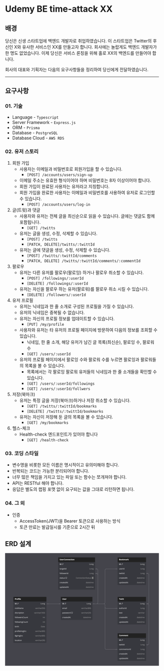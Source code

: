 # Udemy BE time-attack XX

## 배경

당신은 신생 스타트업에 백엔드 개발자로 취업하였습니다. 이 스타트업은 Twitter의 후신인 X와 유사한 서비스인 XX를 만들고자 합니다. 회사에는 놀랍게도 백엔드 개발자가 한 명도 없었습니다. 이제 당신은 서비스 론칭을 위해 홀로 XX의 백엔드를 만들어야 합니다.

회사의 대표와 기획자는 다음의 요구사항들을 정리하여 당신에게 전달하였습니다.

---

## 요구사항

### 01. 기술

- Language - `Typescript`
- Server Framework - `Express.js`
- ORM - `Prisma`
- Database - `PostgreSQL`
- Database Cloud - `AWS RDS`

### 02. 유저 스토리

1. 회원 가입
   - 사용자는 이메일과 비밀번호로 회원가입을 할 수 있습니다.
     - `[POST] /accounts/users/sign-up`
   - 이메일 주소는 유효한 형식이어야 하며 비밀번호는 8자 이상이어야 합니다.
   - 회원 가입이 완료된 사용자는 유저라고 지칭합니다.
   - 회원 가입을 완료한 사용자는 이메일과 비밀번호를 사용하여 유저로 로그인할 수 있습니다.
     - `[POST] /accounts/users/log-in`
2. 글(트윗)과 댓글
   - 사용자와 유저는 전체 글을 최신순으로 읽을 수 있습니다. 글에는 댓글도 함께 포함됩니다.
     - `[GET] /twitts`
   - 유저는 글을 생성, 수정, 삭제할 수 있습니다.
     - `[POST] /twitts`
     - `[PATCH, DELETE]/twitts/:twittId`
   - 유저는 글에 댓글을 생성, 수정, 삭제할 수 있습니다.
     - `[POST] /twitts/:twittId/comments`
     - `[PATCH, DELETE] /twitts/:twittId/comments/:commentId`
3. 팔로우
   - 유저는 다른 유저를 팔로우(팔로잉) 하거나 팔로우 취소할 수 있습니다.
     - `[POST] /followings/:userId`
     - `[DELETE] /followings/:userId`
   - 유저는 자신을 팔로우 하는 유저(팔로워)를 팔로우 취소 시킬 수 있습니다.
     - `[DELETE] /followers/:userId`
4. 유저 프로필
   - 유저는 닉네임과 한 줄 소개로 구성된 프로필을 가질 수 있습니다.
   - 유저의 닉네임은 중복될 수 없습니다.
   - 유저는 자신의 프로필 정보를 업데이트할 수 있습니다.
     - `[PUT] /my/profile`
   - 사용자와 유저는 타 유저의 프로필 페이지에 방문하여 다음의 정보를 조회할 수 있습니다.
     - 닉네임, 한 줄 소개, 해당 유저가 남긴 글 목록(최신순), 팔로잉 수, 팔로워 수
     - `[GET] /users/:userId`
   - 유저의 프로필 페이지에서 팔로잉 수와 팔로워 수를 누르면 팔로잉과 팔로워들의 목록을 볼 수 있습니다.
     - 목록에서는 각 팔로잉 팔로워 유저들의 닉네임과 한 줄 소개들을 확인할 수 있습니다.
     - `[GET] /users/:userId/followings`
     - `[GET] /users/:userId/follwers`
5. 저장(북마크)
   - 유저는 특정 글을 저장(북마크)하거나 저장 취소할 수 있습니다.
     - `[GET] /twitts/:twittId/bookmarks`
     - `[DELETE] /twitts/:twittId/bookmarks`
   - 유저는 자신이 저장해 둔 글의 목록을 볼 수 있습니다.
     - `[GET] /my/bookmarks`
6. 헬스-체크
   - Health-check 엔드포인트가 있어야 합니다
     - `[GET] /health-check`

### 03. 코딩 스타일

- 변수명을 비롯한 모든 이름은 명시적이고 유의미해야 합니다.
- 반복되는 코드는 가능한 분리되어야 합니다.
- 너무 많은 책임을 가지고 있는 파일 또는 함수는 쪼개져야 합니다.
- API는 RESTful 해야 합니다.
- 응답은 별도의 랩핑 포맷 없이 요구되는 값을 그대로 리턴하면 됩니다.

### 04. 그 외

- 인증
  - AccessToken(JWT)을 Bearer 토큰으로 사용하는 방식
  - 토큰 만료는 발급일시를 기준으로 2시간 뒤

## ERD 설계

![](./public/xx_erd_v1.png)

